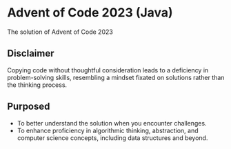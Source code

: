 # Advent of Code 2023 (Java)

The solution of Advent of Code 2023

## **Disclaimer**
Copying code without thoughtful consideration leads to a deficiency in problem-solving skills, resembling a mindset fixated on solutions rather than the thinking process.

## **Purposed**
- To better understand the solution when you encounter challenges.
- To enhance proficiency in algorithmic thinking, abstraction, and computer science concepts, including data structures and beyond.


